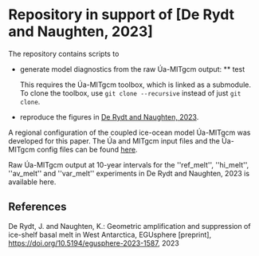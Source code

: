 # Repository in support of [De Rydt and Naughten, 2023]

The repository contains scripts to
* generate model diagnostics from the raw Úa-MITgcm output:
  ** test

  This requires the Úa-MITgcm toolbox, which is linked as a submodule. To clone the toolbox, use `git clone --recursive` instead of just `git clone`. 
* reproduce the figures in [De Rydt and Naughten, 2023](https://doi.org/10.5194/egusphere-2023-1587).

A regional configuration of the coupled ice-ocean model Úa-MITgcm was developed for this paper. The Úa and MITgcm input files and the Úa-MITgcm config files can be found [here](https://github.com/knaughten/UaMITgcm/tree/archer2/example/PTDC_999).

Raw Úa-MITgcm output at 10-year intervals for the ''ref_melt'', ''hi_melt'', ''av_melt'' and ''var_melt'' experiments in De Rydt and Naughten, 2023 is available here.

## References
De Rydt, J. and Naughten, K.: Geometric amplification and suppression of ice-shelf basal melt in West Antarctica, EGUsphere \[preprint\], https://doi.org/10.5194/egusphere-2023-1587, 2023


